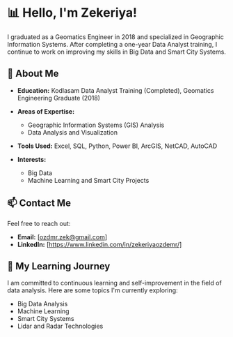 # **📊 Hello, I'm Zekeriya!**

I graduated as a Geomatics Engineer in 2018 and specialized in Geographic Information Systems. After completing a one-year Data Analyst training, I continue to work on improving my skills in Big Data and Smart City Systems.

## **🚀 About Me**

- **Education:** Kodlasam Data Analyst Training (Completed), Geomatics Engineering Graduate (2018)
- **Areas of Expertise:**
  - Geographic Information Systems (GIS) Analysis
  - Data Analysis and Visualization

- **Tools Used:** Excel, SQL, Python, Power BI, ArcGIS, NetCAD, AutoCAD

- **Interests:**
  - Big Data
  - Machine Learning and Smart City Projects

## **📫 Contact Me**

Feel free to reach out:

- **Email:** [ozdmr.zek@gmail.com]
- **LinkedIn:** [https://www.linkedin.com/in/zekeriyaozdemr/]

## **🌱 My Learning Journey**

I am committed to continuous learning and self-improvement in the field of data analysis. Here are some topics I'm currently exploring:

- Big Data Analysis
- Machine Learning
- Smart City Systems
- Lidar and Radar Technologies

